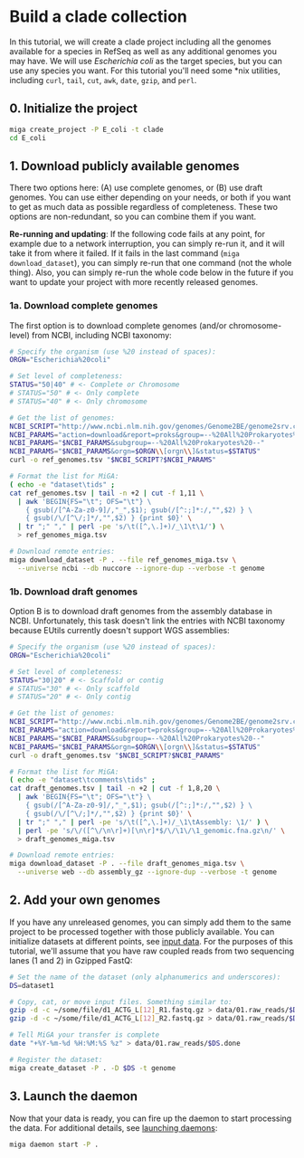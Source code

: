 # Build a clade collection

In this tutorial, we will create a clade project including all the genomes
available for a species in RefSeq as well as any additional genomes you may
have. We will use *Escherichia coli* as the target species, but you can use
any species you want. For this tutorial you'll need some *nix utilities,
including `curl`, `tail`, `cut`, `awk`, `date`, `gzip`, and `perl`.

## 0. Initialize the project

```bash
miga create_project -P E_coli -t clade
cd E_coli
```

## 1. Download publicly available genomes

There two options here: (A) use complete genomes, or (B) use draft genomes. You
can use either depending on your needs, or both if you want to get as much data
as possible regardless of completeness. These two options are non-redundant, so
you can combine them if you want.

**Re-running and updating**: If the following code fails at any point, for
example due to a network interruption, you can simply re-run it, and it will
take it from where it failed. If it fails in the last command
(`miga download_dataset`), you can simply re-run that one command (not the whole
thing). Also, you can simply re-run the whole code below in the future if you
want to update your project with more recently released genomes.

### 1a. Download complete genomes

The first option is to download complete genomes (and/or chromosome-level) from
NCBI, including NCBI taxonomy:

```bash
# Specify the organism (use %20 instead of spaces):
ORGN="Escherichia%20coli"

# Set level of completeness:
STATUS="50|40" # <- Complete or Chromosome
# STATUS="50" # <- Only complete
# STATUS="40" # <- Only chromosome

# Get the list of genomes:
NCBI_SCRIPT="http://www.ncbi.nlm.nih.gov/genomes/Genome2BE/genome2srv.cgi"
NCBI_PARAMS="action=download&report=proks&group=--%20All%20Prokaryotes%20--"
NCBI_PARAMS="$NCBI_PARAMS&subgroup=--%20All%20Prokaryotes%20--"
NCBI_PARAMS="$NCBI_PARAMS&orgn=$ORGN\\[orgn\\]&status=$STATUS"
curl -o ref_genomes.tsv "$NCBI_SCRIPT?$NCBI_PARAMS"

# Format the list for MiGA:
( echo -e "dataset\tids" ;
cat ref_genomes.tsv | tail -n +2 | cut -f 1,11 \
  | awk 'BEGIN{FS="\t"; OFS="\t"} \
    { gsub(/[^A-Za-z0-9]/,"_",$1); gsub(/[^:;]*:/,"",$2) } \
    { gsub(/\/[^\/;]*/,"",$2) } {print $0}' \
  | tr ";" "," | perl -pe 's/\t([^,\.]+)/_\1\t\1/') \
  > ref_genomes_miga.tsv

# Download remote entries:
miga download_dataset -P . --file ref_genomes_miga.tsv \
  --universe ncbi --db nuccore --ignore-dup --verbose -t genome
```

### 1b. Download draft genomes

Option B is to download draft genomes from the assembly database in NCBI.
Unfortunately, this task doesn't link the entries with NCBI taxonomy because
EUtils currently doesn't support WGS assemblies:

```bash
# Specify the organism (use %20 instead of spaces):
ORGN="Escherichia%20coli"

# Set level of completeness:
STATUS="30|20" # <- Scaffold or contig
# STATUS="30" # <- Only scaffold
# STATUS="20" # <- Only contig

# Get the list of genomes:
NCBI_SCRIPT="http://www.ncbi.nlm.nih.gov/genomes/Genome2BE/genome2srv.cgi"
NCBI_PARAMS="action=download&report=proks&group=--%20All%20Prokaryotes%20--"
NCBI_PARAMS="$NCBI_PARAMS&subgroup=--%20All%20Prokaryotes%20--"
NCBI_PARAMS="$NCBI_PARAMS&orgn=$ORGN\\[orgn\\]&status=$STATUS"
curl -o draft_genomes.tsv "$NCBI_SCRIPT?$NCBI_PARAMS"

# Format the list for MiGA:
( echo -e "dataset\tcomments\tids" ;
cat draft_genomes.tsv | tail -n +2 | cut -f 1,8,20 \
  | awk 'BEGIN{FS="\t"; OFS="\t"} \
    { gsub(/[^A-Za-z0-9]/,"_",$1); gsub(/[^:;]*:/,"",$2) } \
    { gsub(/\/[^\/;]*/,"",$2) } {print $0}' \
  | tr ";" "," | perl -pe 's/\t([^,\.]+)/_\1\tAssembly: \1/' ) \
  | perl -pe 's/\/([^\/\n\r]+)[\n\r]*$/\/\1\/\1_genomic.fna.gz\n/' \
  > draft_genomes_miga.tsv

# Download remote entries:
miga download_dataset -P . --file draft_genomes_miga.tsv \
  --universe web --db assembly_gz --ignore-dup --verbose -t genome
```

## 2. Add your own genomes

If you have any unreleased genomes, you can simply add them to the same project
to be processed together with those publicly available. You can initialize
datasets at different points, see [input data](../part2/input.md). For the
purposes of this tutorial, we'll assume that you have raw coupled reads from two
sequencing lanes (1 and 2) in Gzipped FastQ:

```bash
# Set the name of the dataset (only alphanumerics and underscores):
DS=dataset1

# Copy, cat, or move input files. Something similar to:
gzip -d -c ~/some/file/d1_ACTG_L[12]_R1.fastq.gz > data/01.raw_reads/$DS.1.fastq
gzip -d -c ~/some/file/d1_ACTG_L[12]_R2.fastq.gz > data/01.raw_reads/$DS.2.fastq

# Tell MiGA your transfer is complete
date "+%Y-%m-%d %H:%M:%S %z" > data/01.raw_reads/$DS.done

# Register the dataset:
miga create_dataset -P . -D $DS -t genome
```

## 3. Launch the daemon

Now that your data is ready, you can fire up the daemon to start processing the
data. For additional details, see [launching daemons](daemons.md):

```bash
miga daemon start -P .
```

